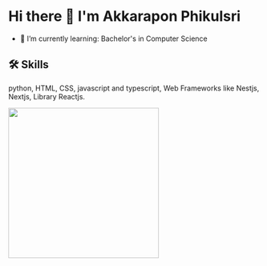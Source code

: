 
# Hi there 👋 I'm Akkarapon Phikulsri

- 🌱 I’m currently learning: Bachelor's in Computer Science



<!-- ## 🚀 About Me
I'm a freelance web developer -->

## 🛠 Skills
python, HTML, CSS, javascript and typescript, Web Frameworks like Nestjs, Nextjs, Library Reactjs.

<a href="https://github.com/404"><img src="https://github-readme-stats-eight-theta.vercel.app/api/top-langs/?username=billowdev&layout=compact&langs_count=6&theme=algolia" width="300"> 
</a>

